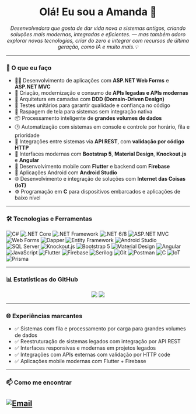 <h1 align="center">Olá! Eu sou a Amanda 👋</h1>

<p align="center">
  <em>Desenvolvedora que gosta de dar vida nova a sistemas antigos, criando soluções mais modernas, integradas e eficientes. 
  — mas também adoro explorar novas tecnologias, criar do zero e integrar com recursos de última geração, como IA e muito mais.💡
  </em>
</p>

---

### 💼 O que eu faço

- 👩‍💻 Desenvolvimento de aplicações com **ASP.NET Web Forms** e **ASP.NET MVC**
- 🔄 Criação, modernização e consumo de **APIs legadas e APIs modernas**
- 🧠 Arquitetura em camadas com **DDD (Domain-Driven Design)**
- 🧪 Testes unitários para garantir qualidade e confiança no código
- 🧹 Raspagem de tela para sistemas sem integração nativa
- 📦 Processamento inteligente de **grandes volumes de dados**
- 🕒 Automatização com sistemas em console e controle por horário, fila e prioridade
- 🤝 Integrações entre sistemas via **API REST**, com **validação por código HTTP**
- 🎨 Interfaces modernas com **Bootstrap 5**, **Material Design**, **Knockout.js** e **Angular**
- 📱 Desenvolvimento mobile com **Flutter** e backend com **Firebase**
- 📲 Aplicações Android com **Android Studio**
- 🌐 Desenvolvimento e integração de soluções com **Internet das Coisas (IoT)**
- ⚙️ Programação em **C** para dispositivos embarcados e aplicações de baixo nível

---

### 🛠️ Tecnologias e Ferramentas

![C#](https://img.shields.io/badge/-C%23-239120?style=for-the-badge&logo=c-sharp&logoColor=white)
![.NET Core](https://img.shields.io/badge/-.NET%20Core-512BD4?style=for-the-badge&logo=dotnet&logoColor=white)
![.NET Framework](https://img.shields.io/badge/-.NET%20Framework%204.5.2-512BD4?style=for-the-badge&logo=dotnet)
![.NET 6/8](https://img.shields.io/badge/-.NET%206%20%7C%208-512BD4?style=for-the-badge&logo=dotnet)
![ASP.NET MVC](https://img.shields.io/badge/-ASP.NET%20MVC-blue?style=for-the-badge)
![Web Forms](https://img.shields.io/badge/-Web%20Forms-00599C?style=for-the-badge)
![Dapper](https://img.shields.io/badge/-Dapper-512BD4?style=for-the-badge)
![Entity Framework](https://img.shields.io/badge/-Entity%20Framework-6E4C7F?style=for-the-badge)
![Android Studio](https://img.shields.io/badge/-Android%20Studio-3DDC84?style=for-the-badge&logo=androidstudio&logoColor=white)
![SQL Server](https://img.shields.io/badge/-SQL%20Server-CC2927?style=for-the-badge&logo=microsoftsqlserver)
![Knockout.js](https://img.shields.io/badge/-Knockout.js-94B447?style=for-the-badge)
![Bootstrap 5](https://img.shields.io/badge/-Bootstrap%205-7952B3?style=for-the-badge&logo=bootstrap)
![Material Design](https://img.shields.io/badge/-Material%20Design-757575?style=for-the-badge&logo=materialdesign)
![Angular](https://img.shields.io/badge/-Angular-DD0031?style=for-the-badge&logo=angular)
![JavaScript](https://img.shields.io/badge/-JavaScript-F7DF1E?style=for-the-badge&logo=javascript)
![Flutter](https://img.shields.io/badge/-Flutter-02569B?style=for-the-badge&logo=flutter&logoColor=white)
![Firebase](https://img.shields.io/badge/-Firebase-FFCA28?style=for-the-badge&logo=firebase&logoColor=black)
![Serilog](https://img.shields.io/badge/-Serilog-0C0C0C?style=for-the-badge)
![Git](https://img.shields.io/badge/-Git-F05032?style=for-the-badge&logo=git&logoColor=white)
![Postman](https://img.shields.io/badge/-Postman-FF6C37?style=for-the-badge&logo=postman)
![C](https://img.shields.io/badge/-C-00599C?style=for-the-badge&logo=c&logoColor=white)
![IoT](https://img.shields.io/badge/-IoT-00BFFF?style=for-the-badge)
![Prisma](https://img.shields.io/badge/-Prisma-2D3748?style=for-the-badge&logo=prisma&logoColor=white)

---

### 📊 Estatísticas do GitHub

<p align="center">
  <img src="https://github-readme-stats.vercel.app/api?username=AmandaSM&show_icons=true&theme=radical" />
  <img src="https://github-readme-stats.vercel.app/api/top-langs/?username=AmandaSM&layout=compact&theme=radical" />
</p>

---

### 🌐 Experiências marcantes

- ✅ Sistemas com fila e processamento por carga para grandes volumes de dados
- ✅ Reestruturação de sistemas legados com integração por API REST
- ✅ Interfaces responsivas e modernas em projetos legados
- ✅ Integrações com APIs externas com validação por HTTP code
- ✅ Aplicações mobile modernas com Flutter + Firebase

---

### 📫 Como me encontrar

[![Email](https://img.shields.io/badge/-Email-%23333?style=flat-square&logo=gmail&logoColor=white)](mailto:ti.amandamonteiro@gmail.com)
---

<!--[![LinkedIn](https://img.shields.io/badge/-LinkedIn-blue?style=flat-square&logo=linkedin&logoColor=white)](https://www.linkedin.com/in/AmandaSM/)

---

<p align="center">✨ Obrigada por visitar meu perfil! ✨</p>


<!--
<h1 align="center">Olá! Eu sou a Amanda 👋</h1>

<p align="center">
  <em>Desenvolvedora apaixonada por transformar sistemas legados em soluções modernas, eficientes e integradas 💡</em>
</p>

---

### 💼 O que eu faço

- 👩‍💻 Desenvolvimento de aplicações com **ASP.NET Web Forms** e **ASP.NET MVC**
- 🔄 Criação, modernização e consumo de **APIs legadas e APIs modernas**
- 🧠 Arquitetura em camadas com **DDD (Domain-Driven Design)**
- 🧪 Testes unitários para garantir qualidade e confiança no código
- 🧹 Raspagem de tela para sistemas sem integração nativa
- 📦 Processamento inteligente de **grandes volumes de dados**
- 🕒 Automatização com sistemas em console e controle por horário, fila e prioridade
- 🤝 Integrações entre sistemas via **API REST**, com **validação por código HTTP**
- 🎨 Interfaces modernas com **Bootstrap 5**, **Material Design**, **Knockout.js** e **Angular**
- 📱 Desenvolvimento mobile com **Flutter** e backend com **Firebase**
- 📲 Aplicações Android com **Android Studio**

---

### 🛠️ Tecnologias e Ferramentas

![C#](https://img.shields.io/badge/-C%23-239120?style=for-the-badge&logo=c-sharp&logoColor=white)
![.NET Framework](https://img.shields.io/badge/-.NET%20Framework%204.5.2-512BD4?style=for-the-badge&logo=dotnet)
![.NET 6/8](https://img.shields.io/badge/-.NET%206%20%7C%208-512BD4?style=for-the-badge&logo=dotnet)
![ASP.NET MVC](https://img.shields.io/badge/-ASP.NET%20MVC-blue?style=for-the-badge)
![Web Forms](https://img.shields.io/badge/-Web%20Forms-00599C?style=for-the-badge)
![SQL Server](https://img.shields.io/badge/-SQL%20Server-CC2927?style=for-the-badge&logo=microsoftsqlserver)
![Knockout.js](https://img.shields.io/badge/-Knockout.js-94B447?style=for-the-badge)
![Bootstrap 5](https://img.shields.io/badge/-Bootstrap%205-7952B3?style=for-the-badge&logo=bootstrap)
![Material Design](https://img.shields.io/badge/-Material%20Design-757575?style=for-the-badge&logo=materialdesign)
![Angular](https://img.shields.io/badge/-Angular-DD0031?style=for-the-badge&logo=angular)
![JavaScript](https://img.shields.io/badge/-JavaScript-F7DF1E?style=for-the-badge&logo=javascript)
![Flutter](https://img.shields.io/badge/-Flutter-02569B?style=for-the-badge&logo=flutter&logoColor=white)
![Firebase](https://img.shields.io/badge/-Firebase-FFCA28?style=for-the-badge&logo=firebase&logoColor=black)
![Android Studio](https://img.shields.io/badge/-Android%20Studio-3DDC84?style=for-the-badge&logo=androidstudio&logoColor=white)
![Serilog](https://img.shields.io/badge/-Serilog-0C0C0C?style=for-the-badge)
![Git](https://img.shields.io/badge/-Git-F05032?style=for-the-badge&logo=git&logoColor=white)
![Postman](https://img.shields.io/badge/-Postman-FF6C37?style=for-the-badge&logo=postman)

---

### 📊 Estatísticas do GitHub

<p align="center">
  <img src="https://github-readme-stats.vercel.app/api?username=SEU_USUARIO_AQUI&show_icons=true&theme=radical" />
  <img src="https://github-readme-stats.vercel.app/api/top-langs/?username=SEU_USUARIO_AQUI&layout=compact&theme=radical" />
</p>

---

### 🌐 Experiências marcantes

- ✅ Sistemas com fila e processamento por carga para grandes volumes de dados
- ✅ Reestruturação de sistemas legados com integração por API REST
- ✅ Interfaces responsivas e modernas em projetos legados
- ✅ Integrações com APIs externas com validação por HTTP code
- ✅ Aplicações mobile modernas com Flutter + Firebase

---

### 📫 Como me encontrar

[![LinkedIn](https://img.shields.io/badge/-LinkedIn-blue?style=flat-square&logo=linkedin&logoColor=white)](https://www.linkedin.com/in/seu-usuario/)
[![Email](https://img.shields.io/badge/-Email-%23333?style=flat-square&logo=gmail&logoColor=white)](mailto:seu@email.com)

---

<p align="center">✨ Obrigada por visitar meu perfil! ✨</p>
